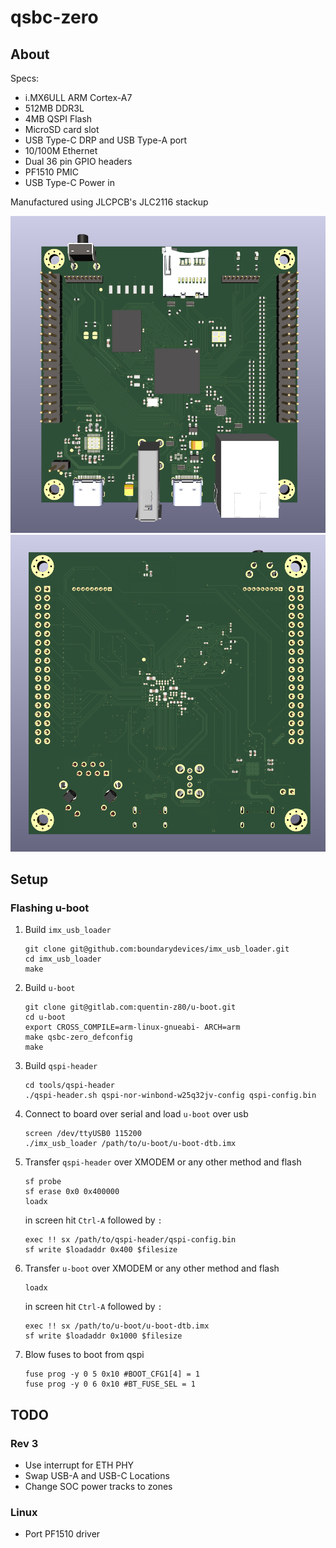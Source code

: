 # qsbc-zero

## About

Specs:

- i.MX6ULL ARM Cortex-A7
- 512MB DDR3L
- 4MB QSPI Flash
- MicroSD card slot
- USB Type-C DRP and USB Type-A port
- 10/100M Ethernet
- Dual 36 pin GPIO headers
- PF1510 PMIC
- USB Type-C Power in

Manufactured using JLCPCB's JLC2116 stackup

![](img/qsbc-zero_top.png)
![](img/qsbc-zero_bottom.png)

## Setup

### Flashing u-boot

  1. Build `imx_usb_loader`

        ```
        git clone git@github.com:boundarydevices/imx_usb_loader.git
        cd imx_usb_loader
        make
        ```

  2. Build `u-boot`

        ```
        git clone git@gitlab.com:quentin-z80/u-boot.git
        cd u-boot
        export CROSS_COMPILE=arm-linux-gnueabi- ARCH=arm
        make qsbc-zero_defconfig
        make
        ```

  3. Build `qspi-header`

        ```
        cd tools/qspi-header
        ./qspi-header.sh qspi-nor-winbond-w25q32jv-config qspi-config.bin
        ```

  4. Connect to board over serial and load `u-boot` over usb

        ```
        screen /dev/ttyUSB0 115200
        ./imx_usb_loader /path/to/u-boot/u-boot-dtb.imx
        ```

  5. Transfer `qspi-header` over XMODEM or any other method and flash

        ```
        sf probe
        sf erase 0x0 0x400000
        loadx
        ```

        in screen hit `Ctrl-A` followed by `:`

        ```
        exec !! sx /path/to/qspi-header/qspi-config.bin
        sf write $loadaddr 0x400 $filesize
        ```

  6. Transfer `u-boot` over XMODEM or any other method and flash

        ```
        loadx
        ```

        in screen hit `Ctrl-A` followed by `:`

        ```
        exec !! sx /path/to/u-boot/u-boot-dtb.imx
        sf write $loadaddr 0x1000 $filesize
        ```

  7. Blow fuses to boot from qspi

        ```
        fuse prog -y 0 5 0x10 #BOOT_CFG1[4] = 1
        fuse prog -y 0 6 0x10 #BT_FUSE_SEL = 1
        ```

## TODO

### Rev 3
- Use interrupt for ETH PHY
- Swap USB-A and USB-C Locations
- Change SOC power tracks to zones

### Linux
- Port PF1510 driver
